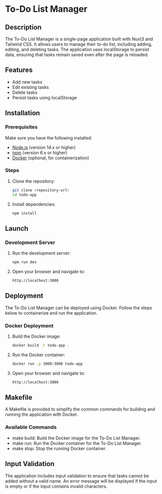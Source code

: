 # To-Do List Manager

## Description

The To-Do List Manager is a single-page application built with Nuxt3 and Tailwind CSS. It allows users to manage their to-do list, including adding, editing, and deleting tasks. The application uses localStorage to persist data, ensuring that tasks remain saved even after the page is reloaded.

## Features

- Add new tasks
- Edit existing tasks
- Delete tasks
- Persist tasks using localStorage

## Installation

### Prerequisites

Make sure you have the following installed:

- [Node.js](https://nodejs.org/) (version 14.x or higher)
- [npm](https://www.npmjs.com/) (version 6.x or higher)
- [Docker](https://www.docker.com/) (optional, for containerization)

### Steps

1. Clone the repository:

   ```bash
   git clone <repository-url>
   cd todo-app
   ```
2. Install dependencies:
    ```bash
    npm install
    ```
## Launch

### Development Server

1. Run the development server:
    ```bash
    npm run dev
    ```
2. Open your browser and navigate to:
    ```bash
    http://localhost:3000
    ```
## Deployment

The To-Do List Manager can be deployed using Docker. Follow the steps below to containerize and run the application.

### Docker Deployment
1. Build the Docker image:
    ```bash
    docker build -t todo-app .
    ```
2. Run the Docker container:
    ```bash
    docker run -p 3000:3000 todo-app
    ```
3. Open your browser and navigate to:
    ```bash
    http://localhost:3000
    ```
## Makefile
A Makefile is provided to simplify the common commands for building and running the application with Docker.
### Available Commands
- make build: Build the Docker image for the To-Do List Manager.
- make run: Run the Docker container for the To-Do List Manager.
- make stop: Stop the running Docker container.

## Input Validation
The application includes input validation to ensure that tasks cannot be added without a valid name. An error message will be displayed if the input is empty or if the input contains invalid characters.
